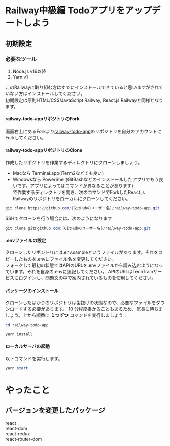 # Railway中級編 Todoアプリをアップデートしよう

## 初期設定
### 必要なツール
1. Node.js v16以降
2. Yarn v1

このRailwayに取り組む方はすでにインストールできていると思いますがされていない方はインストールしてください。  
初期設定は原則HTML/CSS/JavaScript Railway, React.js Railwayと同様となります。

#### railway-todo-appリポジトリのFork
画面右上にあるForkより[railway-todo-app](https://github.com/TechBowl-japan/railway-todo-app)のリポジトリを自分のアカウントにForkしてください。

#### railway-todo-appリポジトリのClone
作成したリポジトリを作業するディレクトリにクローンしましょう。
- Macなら Terminal.app(iTerm2などでも良い)
- Windowsなら PowerShell(GitBashなどのインストールしたアプリでもう良いです。アプリによってはコマンドが異なることがあります)  
で作業するディレクトリを開き、次のコマンドでForkしたReact.js　Railwayのリポジトリをローカルにクローンしてください。

```powershell
git clone https://github.com/{GitHubのユーザー名}/railway-todo-app.git
```

SSHでクローンを行う場合には、次のようになります

```powershell
git clone git@github.com:[GitHubのユーザー名]/railway-todo-app.git
```

#### .envファイルの設定
クローンしたリポジトリには.env.sampleというファイルがあります。それをコピーしたものを.envにファイル名を変更してください。  
フォークして最初の状態ではAPIのURLを.envファイルから読み込むようになっています。それを自身の.envに追記してください。
APIのURLはTechTrainサービスにログインし、問題文の中で案内されているものを使用してください。

#### パッケージのインストール
クローンしたばかりのリポジトリは歯抜けの状態なので、必要なファイルをダウンロードする必要があります。 10 分程度掛かることもあるため、気長に待ちましょう。上から順番に __１つずつ__ コマンドを実行しましょう：

```powershell
cd railway-todo-app

yarn install
```

#### ローカルサーバの起動
以下コマンドを実行します。

```powershell
yarn start
```

# やったこと

## バージョンを変更したパッケージ
react\
react-dom\
react-redux\
react-router-dom